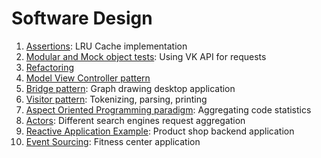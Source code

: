 # Software Design

1. [Assertions](assertions): LRU Cache implementation
2. [Modular and Mock object tests](api): Using VK API for requests
3. [Refactoring](refactoring)
4. [Model View Controller pattern](model-view-controller)
5. [Bridge pattern](bridge): Graph drawing desktop application
6. [Visitor pattern](visitor): Tokenizing, parsing, printing
7. [Aspect Oriented Programming paradigm](aspects): Aggregating code statistics
8. [Actors](actors): Different search engines request aggregation
9. [Reactive Application Example](reactive): Product shop backend application
10. [Event Sourcing](event-sourcing): Fitness center application
